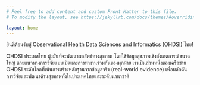 ```yaml
---
# Feel free to add content and custom Front Matter to this file.
# To modify the layout, see https://jekyllrb.com/docs/themes/#overriding-theme-defaults

layout: home
---
```


ยินดีต้อนรับสู่ Observational Health Data Sciences and Informatics (OHDSI) ไทย!

OHDSI ประเทศไทย มุ่งมั่นที่จะพัฒนาผลลัพธ์ทางสุขภาพ โดยใช้ข้อมูลสุขภาพเชิงสังเกตการณ์ขนาดใหญ่ ด้วยแนวทางการวิจัยแบบเปิดและการทำงานร่วมกันของทุกฝ่าย เราเป็นส่วนหนึ่งของเครือข่าย OHDSI ระดับโลกที่เน้นการสร้างหลักฐานจากข้อมูลจริง (real-world evidence) เพื่อผลักดันการวิจัยและพัฒนาด้านสุขภาพทั้งในประเทศไทยและระดับนานาชาติ
